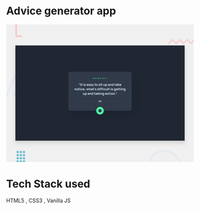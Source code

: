 # Advice generator app

![Design preview for the Advice generator app coding challenge](./design/desktop-preview.jpg)

# Tech Stack used 

HTML5 , CSS3 , Vanilla JS
